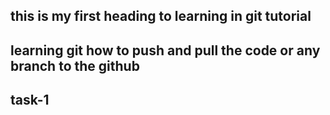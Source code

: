 ## this is my first heading to learning in git tutorial
## learning git how to push and pull the code or any branch to the github
## task-1